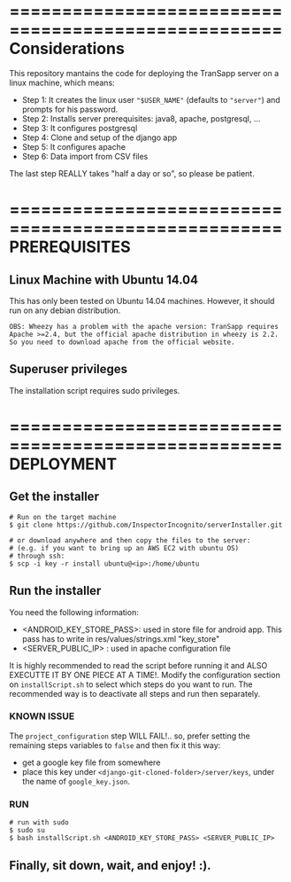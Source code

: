 ====================================================
Considerations
====================================================

This repository mantains the code for deploying the TranSapp server on a linux machine, which means:

- Step 1: It creates the linux user `"$USER_NAME"` (defaults to `"server"`) and prompts for his password.
- Step 2: Installs server prerequisites: java8, apache, postgresql, ...
- Step 3: It configures postgresql
- Step 4: Clone and setup of the django app
- Step 5: It configures apache
- Step 6: Data import from CSV files

The last step REALLY takes "half a day or so", so please be patient.

====================================================
PREREQUISITES
====================================================

## Linux Machine with Ubuntu 14.04

This has only been tested on Ubuntu 14.04 machines. However, it should run on any debian distribution.

	OBS: Wheezy has a problem with the apache version: TranSapp requires Apache >=2.4, but the official apache distribution in wheezy is 2.2. So you need to download apache from the official website.

## Superuser privileges

The installation script requires sudo privileges.



====================================================
DEPLOYMENT
====================================================

## Get the installer

```(bash)
# Run on the target machine
$ git clone https://github.com/InspectorIncognito/serverInstaller.git

# or download anywhere and then copy the files to the server:
# (e.g. if you want to bring up an AWS EC2 with ubuntu OS)
# through ssh:
$ scp -i key -r install ubuntu@<ip>:/home/ubuntu
```

## Run the installer

You need the following information:
- <ANDROID_KEY_STORE_PASS>: used in store file for android app. This pass has to write in res/values/strings.xml "key_store" 
- <SERVER_PUBLIC_IP> : used in apache configuration file

It is highly recommended to read the script before running it and ALSO EXECUTTE IT BY ONE PIECE AT A TIME!. Modify the configuration section on `installScript.sh` to select which steps do you want to run. The recommended way is to deactivate all steps and run then separately. 

### KNOWN ISSUE

The `project_configuration` step WILL FAIL!.. so, prefer setting the remaining steps variables to `false` and then fix it this way:
- get a google key file from somewhere
- place this key under `<django-git-cloned-folder>/server/keys`, under the name of `google_key.json`. 


### RUN

```
# run with sudo
$ sudo su
$ bash installScript.sh <ANDROID_KEY_STORE_PASS> <SERVER_PUBLIC_IP>
```

## Finally, sit down, wait, and enjoy! :).
